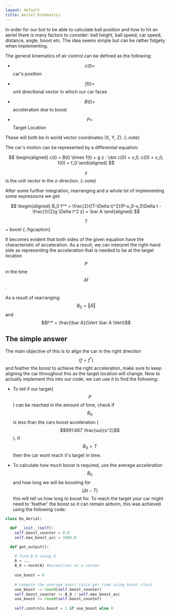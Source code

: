 ```yaml
---
layout: default
title: Aeriel Kinematics
---
```


In order for our bot to be able to calculate ball position and how to hit an aeriel there is many factors to consider: ball height, ball speed, car speed, distance, angle, boost etc. The idea seems simple but can be rather fidgety when implementing.

The general kinematics of air control can be defined as the following:

- $$c(t) =$$ car's position

- $$f(t) =$$ unit directional vector in which our car faces

- $$B(t) =$$ acceleration due to boost

- $$P =$$ Target Location

These will both be in world vector coordinates (X, Y, Z).
{:.note}

The car's motion can be represented by a differential equation:

$$
\begin{aligned}
c(t) = B(t) \times f(t) + g z : \dot c(0) = v_0, c(0) = x_0, f(0) = f_0
\end{aligned}
$$

$$z$$ is the unit vector in the z-direction.
{:.note}

After some further integration, rearranging and a whole lot of implementing some expressions we get:

$$
\begin{aligned}
B_0 f^* = \frac{2}{(T-\Delta t)^2}(P-x_0-v_0\Delta t -\frac{1}{2}g \Delta t^2 z) = \bar A
\end{aligned}
$$

$$T$$ = boost
{:.figcaption}

It becomes evident that both sides of the given equation have the characteristic of acceleration. As a result, we can interpret the right-hand side as representing the acceleration that is needed to be at the target location $$P$$ in the time $$\Delta t$$.

As a result of rearranging: $$B_0 = \Vert \bar A \Vert$$ and $$f^* = \frac{\bar A}{\Vert \bar A \Vert}$$

## The simple answer

The main objective of this is to align the car in the right direction $$(f = f^*)$$ and feather the boost to achieve the right acceleration, make sure to keep aligning the car throughout this as the target location will change.
Now to actually implement this into our code, we can use it to find the following:

- To tell if our target($$P$$) can be reached in the amount of time, check if $$B_0$$ is less than the cars boost acceleration ($$991.667 \frac{uu}{s^2}$$). If $$B_0 > T$$ then the car wont reach it's target in time.

- To calculate how much boost is required, use the average acceleration $$B_0$$ and how long we will be boosting for $$(\Delta t - T)$$ this will tell us how long to boost for. To reach the target your car might need to 'feather' the boost so it can remain airborn, this was achieved using the following code:

~~~python
class Do_Aerial:

  def __init__(self):
    self.boost_counter = 0.0
    self.max_boost_acc = 1000.0

  def get_output():

    # find B_0 using A
    A = ...
    B_0 = norm(A) #normalises as a vector
    
    use_boost = 0
    
    # compute the average boost ratio per time using boost clock
    use_boost -= round(self.boost_counter)
    self.boost_counter += B_0 / self.max_boost_acc
    use_boost += round(self.boost_counter)
    
    self.controls.boost = 1 if use_boost else 0
~~~

